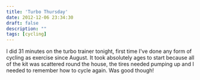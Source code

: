 ```yaml
---
title: 'Turbo Thursday'
date: 2012-12-06 23:34:30
draft: false
description: ""
tags: [cycling]
---
```


I did 31 minutes on the turbo trainer tonight, first time I've done any form of cycling as exercise since August. It took absolutely ages to start because all of the kit was scattered round the house, the tires needed pumping up and I needed to remember how to cycle again. Was good though!
